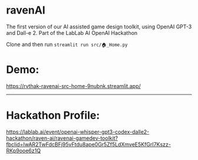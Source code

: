 # ravenAI

The first version of our AI assisted game design toolkit, using OpenAI GPT-3 and Dall-e 2.
Part of the LabLab AI OpenAI Hackathon

Clone and then run `streamlit run src/🏠_Home.py`

# Demo: 
https://rvthak-ravenai-src-home-9nubnk.streamlit.app/

---

# Hackathon Profile:
https://lablab.ai/event/openai-whisper-gpt3-codex-dalle2-hackathon/raven-ai/ravenai-gamedev-toolkit?fbclid=IwAR2TwFdcBFj95vFtdu8ape0Gr5Zf5LdXmveE5KfGrI7Kszz-RKp9ooe6z1Q
